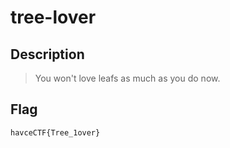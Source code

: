 # tree-lover
## Description
> You won't love leafs as much as you do now.

## Flag
`havceCTF{Tree_1over}`
